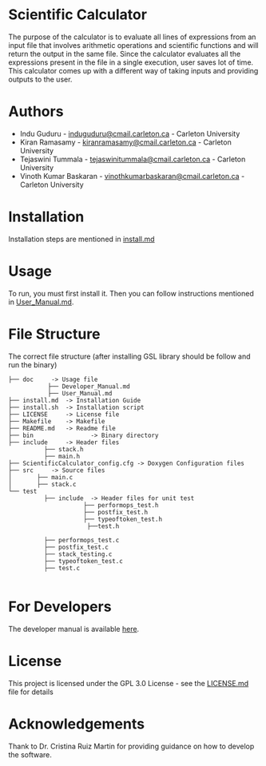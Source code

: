 # Scientific Calculator

The purpose of the calculator is to evaluate all lines of expressions from an input file that involves arithmetic operations and scientific functions and will return the output in the same file. Since the calculator evaluates all the expressions present in the file in a single execution, user saves lot of time. This calculator comes up with a different way of taking inputs and providing outputs to the user.


# Authors

- Indu Guduru - induguduru@cmail.carleton.ca - Carleton University
- Kiran Ramasamy - kiranramasamy@cmail.carleton.ca - Carleton University
- Tejaswini Tummala - tejaswinitummala@cmail.carleton.ca - Carleton University
- Vinoth Kumar Baskaran - vinothkumarbaskaran@cmail.carleton.ca - Carleton University

# Installation

Installation steps are mentioned in [install.md](https://github.com/tejaswinitummala/Group_G_ScientificCalculator/blob/master/install.md)

# Usage

To run, you must first install it. Then you can follow instructions mentioned in
[User_Manual.md](https://github.com/tejaswinitummala/Group_G_ScientificCalculator/blob/master/doc/user_manual.md).

# File Structure

The correct file structure (after installing GSL library should be follow and run the binary)

```
├── doc    	-> Usage file
           ├── Developer_Manual.md
           ├── User_Manual.md
├── install.md 	-> Installation Guide
├── install.sh 	-> Installation script
├── LICENSE 	-> License file
├── Makefile 	-> Makefile
├── README.md 	-> Readme file
├── bin 	           -> Binary directory
├── include 	-> Header files
          ├── stack.h
		  ├── main.h
├── ScientificCalculator_config.cfg -> Doxygen Configuration files
├── src 	-> Source files 
│       ├── main.c
│       ├── stack.c
└── test
          ├── include  -> Header files for unit test
                     ├── performops_test.h
                     ├── postfix_test.h
                     ├── typeoftoken_test.h
					  ├──test.h
					 
          ├── performops_test.c
          ├── postfix_test.c
          ├── stack_testing.c
          ├── typeoftoken_test.c
		  ├── test.c
                     
```

# For Developers

The developer manual is available [here](https://github.com/tejaswinitummala/Group_G_ScientificCalculator/blob/master/doc/developer_manual.md).

# License

This project is licensed under the GPL 3.0 License - see the [LICENSE.md](https://github.com/tejaswinitummala/Group_G_ScientificCalculator/blob/master/LICENSE) file for details

# Acknowledgements

Thank to Dr. Cristina Ruiz Martin for providing guidance on how to develop the software.